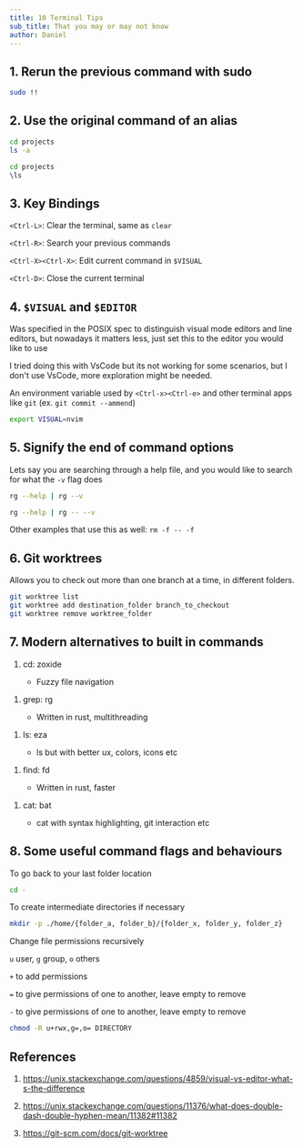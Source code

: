 ```yaml
---
title: 10 Terminal Tips
sub_title: That you may or may not know
author: Daniel
---
```


## 1. Rerun the previous command with sudo

```bash
sudo !!
```

<!-- end_slide -->

## 2. Use the original command of an alias

```bash
cd projects
ls -a
```
<!-- pause -->

```bash
cd projects
\ls
```

<!-- end_slide -->

## 3. Key Bindings

`<Ctrl-L>`: Clear the terminal, same as `clear`

<!-- pause -->

`<Ctrl-R>`: Search your previous commands

<!-- pause -->

`<Ctrl-X><Ctrl-X>`: Edit current command in `$VISUAL`

<!-- pause -->

`<Ctrl-D>`: Close the current terminal

<!-- end_slide -->

## 4. `$VISUAL` and `$EDITOR`

Was specified in the POSIX spec to distinguish visual mode editors and line editors, but nowadays it matters less, just set this to the editor you would like to use

I tried doing this with VsCode but its not working for some scenarios, but I don't use VsCode, more exploration might be needed.

An environment variable used by `<Ctrl-x><Ctrl-e>` and other terminal apps like `git` (ex. `git commit --ammend`)

```bash
export VISUAL=nvim
```

<!-- end_slide -->

## 5. Signify the end of command options

Lets say you are searching through a help file, and you would like to search for what the `-v` flag does

```bash
rg --help | rg --v
```

<!-- pause -->

```bash
rg --help | rg -- --v
```

<!-- pause -->

Other examples that use this as well: `rm -f -- -f`

<!-- end_slide -->

## 6. Git worktrees

Allows you to check out more than one branch at a time, in different folders.

```bash
git worktree list
git worktree add destination_folder branch_to_checkout
git worktree remove worktree_folder
```

<!-- end_slide -->

## 7. Modern alternatives to built in commands

1. cd: zoxide

    - Fuzzy file navigation

<!-- new_line -->

1. grep: rg

    - Written in rust, multithreading

<!-- new_line -->

1. ls: eza

    - ls but with better ux, colors, icons etc

<!-- new_line -->

1. find: fd

    - Written in rust, faster

<!-- new_line -->

1. cat: bat

    - cat with syntax highlighting, git interaction etc

<!-- new_line -->

<!-- end_slide -->

## 8. Some useful command flags and behaviours

To go back to your last folder location

```bash
cd -
```

<!-- pause -->

To create intermediate directories if necessary

```bash
mkdir -p ./home/{folder_a, folder_b}/{folder_x, folder_y, folder_z}
```

<!-- pause -->

Change file permissions recursively

`u` user, `g` group, `o` others

`+` to add permissions

`=` to give permissions of one to another, leave empty to remove

`-` to give permissions of one to another, leave empty to remove

```bash
chmod -R u+rwx,g=,o= DIRECTORY
```

<!-- end_slide -->

## References

1. https://unix.stackexchange.com/questions/4859/visual-vs-editor-what-s-the-difference

1. https://unix.stackexchange.com/questions/11376/what-does-double-dash-double-hyphen-mean/11382#11382

1. https://git-scm.com/docs/git-worktree

